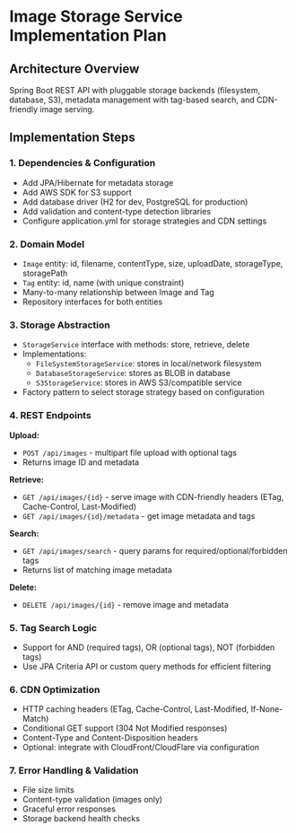 # Image Storage Service Implementation Plan

## Architecture Overview
Spring Boot REST API with pluggable storage backends (filesystem, database, S3), metadata management with tag-based search, and CDN-friendly image serving.

## Implementation Steps

### 1. Dependencies & Configuration
- Add JPA/Hibernate for metadata storage
- Add AWS SDK for S3 support
- Add database driver (H2 for dev, PostgreSQL for production)
- Add validation and content-type detection libraries
- Configure application.yml for storage strategies and CDN settings

### 2. Domain Model
- `Image` entity: id, filename, contentType, size, uploadDate, storageType, storagePath
- `Tag` entity: id, name (with unique constraint)
- Many-to-many relationship between Image and Tag
- Repository interfaces for both entities

### 3. Storage Abstraction
- `StorageService` interface with methods: store, retrieve, delete
- Implementations:
  - `FileSystemStorageService`: stores in local/network filesystem
  - `DatabaseStorageService`: stores as BLOB in database
  - `S3StorageService`: stores in AWS S3/compatible service
- Factory pattern to select storage strategy based on configuration

### 4. REST Endpoints

**Upload:**
- `POST /api/images` - multipart file upload with optional tags
- Returns image ID and metadata

**Retrieve:**
- `GET /api/images/{id}` - serve image with CDN-friendly headers (ETag, Cache-Control, Last-Modified)
- `GET /api/images/{id}/metadata` - get image metadata and tags

**Search:**
- `GET /api/images/search` - query params for required/optional/forbidden tags
- Returns list of matching image metadata

**Delete:**
- `DELETE /api/images/{id}` - remove image and metadata

### 5. Tag Search Logic
- Support for AND (required tags), OR (optional tags), NOT (forbidden tags)
- Use JPA Criteria API or custom query methods for efficient filtering

### 6. CDN Optimization
- HTTP caching headers (ETag, Cache-Control, Last-Modified, If-None-Match)
- Conditional GET support (304 Not Modified responses)
- Content-Type and Content-Disposition headers
- Optional: integrate with CloudFront/CloudFlare via configuration

### 7. Error Handling & Validation
- File size limits
- Content-type validation (images only)
- Graceful error responses
- Storage backend health checks
